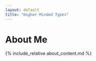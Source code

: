 ```yaml
---
layout: default
title: "Higher Minded Types"
---
```


# About Me

{% include_relative about_content.md %}

